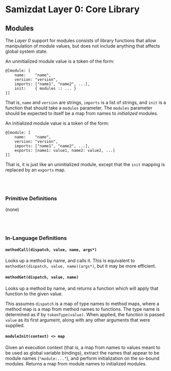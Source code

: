 Samizdat Layer 0: Core Library
==============================

Modules
-------

The *Layer 0* support for modules consists of library functions that
allow manipulation of module values, but does not include anything
that affects global system state.

An uninitialized module value is a token of the form:

```
@[module: [
    name:    "name",
    version: "version",
    imports: ["name1", "name2", ...],
    init:    { modules :: ... }
]]
```

That is, `name` and `version` are strings, `imports` is a list of strings,
and `init` is a function that should take a `modules` parameter.
The `modules` parameter should be expected to itself be a map from names to
*initialized* modules.

An initialized module value is a token of the form:

```
@[module: [
    name:    "name",
    version: "version",
    imports: ["name1", "name2", ...],
    exports: [name1: value1, name2: value2, ...]
]]
```

That is, it is just like an uninitialized module, except that the
`init` mapping is replaced by an `exports` map.


<br><br>
### Primitive Definitions

(none)


<br><br>
### In-Language Definitions

#### `methodCall(dispatch, value, name, args*)`

Looks up a method by name, and calls it. This is equivalent to
`methodGet(dispatch, value, name)(args*)`, but it may be more efficient.

#### `methodGet(dispatch, value, name)`

Looks up a method by name, and returns a function which will apply that
function to the given value.

This assumes `dispatch` is a map of type names to method maps, where a
method map is a map from method names to functions. The type name is
determined as if by `tokenType(value)`. When applied, the function
is passed `value` as its first argument, along with any other arguments
that were supplied.

#### `moduleInit(context) <> map`

Given an execution context (that is, a map from names to values meant to
be used as global variable bindings), extract the names that appear to
be module names (`"module:..."`), and perform initialization on the so-bound
modules. Returns a map from module names to initialized modules.
